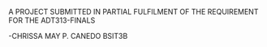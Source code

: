 A PROJECT SUBMITTED IN PARTIAL FULFILMENT OF THE REQUIREMENT FOR THE ADT313-FINALS 



-CHRISSA MAY P. CANEDO
 BSIT3B
